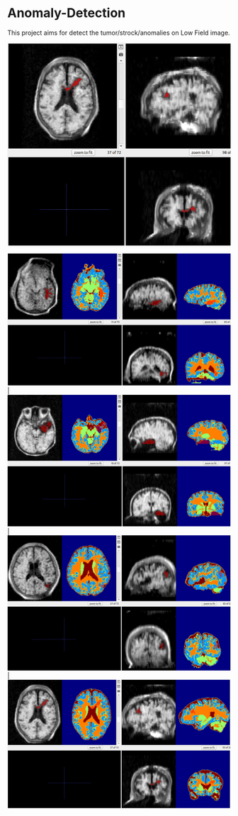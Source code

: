 # Anomaly-Detection

This project aims for detect the tumor/strock/anomalies on Low Field image.

![Watch the video](./seg_leision.gif)

![Project Screenshot](./image.png) | ![Project Screenshot](./image1.png) | ![Project Screenshot](./image2.png) | ![Project Screenshot](./image3.png)

